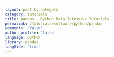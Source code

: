 ```yaml
---
layout: post-by-category
category: tutorials
title: pandas - Python Data Intensive Tutorials
permalink: /tutorials/software/python/pandas
comments: 'false'
author_profile: 'false'
language: python
library: pandas
langSide: 'true'
---
```

